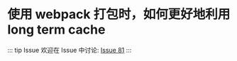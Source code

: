 # 使用 webpack 打包时，如何更好地利用 long term cache



::: tip Issue 
 欢迎在 Issue 中讨论: [Issue 81](https://github.com/shfshanyue/Daily-Question/issues/81) 
:::


